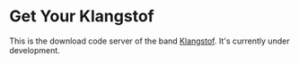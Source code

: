 # Get Your Klangstof

This is the download code server of the band [Klangstof](http://www.klangstof.com). It's currently under development.

